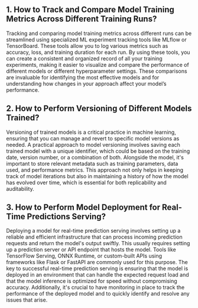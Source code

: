 ## 1. How to Track and Compare Model Training Metrics Across Different Training Runs?

Tracking and comparing model training metrics across different runs can be streamlined using specialized ML experiment tracking tools like MLflow or TensorBoard. These tools allow you to log various metrics such as accuracy, loss, and training duration for each run. By using these tools, you can create a consistent and organized record of all your training experiments, making it easier to visualize and compare the performance of different models or different hyperparameter settings. These comparisons are invaluable for identifying the most effective models and for understanding how changes in your approach affect your model’s performance.

## 2. How to Perform Versioning of Different Models Trained?

Versioning of trained models is a critical practice in machine learning, ensuring that you can manage and revert to specific model versions as needed. A practical approach to model versioning involves saving each trained model with a unique identifier, which could be based on the training date, version number, or a combination of both. Alongside the model, it's important to store relevant metadata such as training parameters, data used, and performance metrics. This approach not only helps in keeping track of model iterations but also in maintaining a history of how the model has evolved over time, which is essential for both replicability and auditability.

## 3. How to Perform Model Deployment for Real-Time Predictions Serving?

Deploying a model for real-time prediction serving involves setting up a reliable and efficient infrastructure that can process incoming prediction requests and return the model's output swiftly. This usually requires setting up a prediction server or API endpoint that hosts the model. Tools like TensorFlow Serving, ONNX Runtime, or custom-built APIs using frameworks like Flask or FastAPI are commonly used for this purpose. The key to successful real-time prediction serving is ensuring that the model is deployed in an environment that can handle the expected request load and that the model inference is optimized for speed without compromising accuracy. Additionally, it's crucial to have monitoring in place to track the performance of the deployed model and to quickly identify and resolve any issues that arise.
